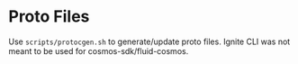 # Proto Files

Use `scripts/protocgen.sh` to generate/update proto files. Ignite CLI was not meant to be used for cosmos-sdk/fluid-cosmos.